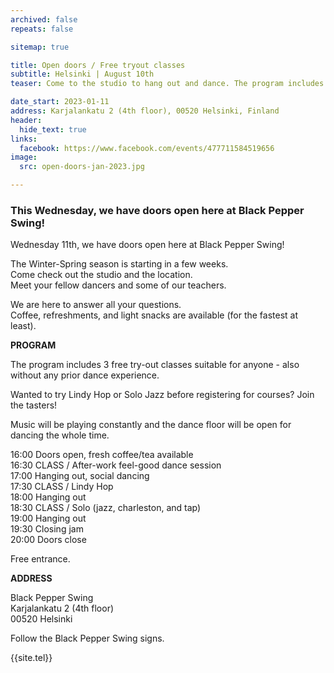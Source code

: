 ```yaml
---
archived: false
repeats: false

sitemap: true

title: Open doors / Free tryout classes
subtitle: Helsinki | August 10th
teaser: Come to the studio to hang out and dance. The program includes 3 free taster classes suitable for anyone - also without any prior dance experience.

date_start: 2023-01-11
address: Karjalankatu 2 (4th floor), 00520 Helsinki, Finland
header:
  hide_text: true
links:
  facebook: https://www.facebook.com/events/477711584519656
image:
  src: open-doors-jan-2023.jpg

---
```


### This Wednesday, we have doors open here at Black Pepper Swing!

Wednesday 11th,
we have doors open here at Black Pepper Swing!

The Winter-Spring season is starting in a few weeks.  
Come check out the studio and the location.  
Meet your fellow dancers and some of our teachers.  

We are here to answer all your questions.  
Coffee, refreshments, and light snacks are available (for the fastest at least).

**PROGRAM**

The program includes 3 free try-out classes suitable for anyone - also without any prior dance experience.

Wanted to try Lindy Hop or Solo Jazz before registering for courses? Join the tasters!

Music will be playing constantly and the dance floor will be open for dancing the whole time.

16:00 Doors open, fresh coffee/tea available  
16:30 CLASS / After-work feel-good dance session  
17:00 Hanging out, social dancing  
17:30 CLASS / Lindy Hop  
18:00 Hanging out  
18:30 CLASS / Solo (jazz, charleston, and tap)  
19:00 Hanging out  
19:30 Closing jam  
20:00 Doors close  

Free entrance.

**ADDRESS**

Black Pepper Swing  
Karjalankatu 2 (4th floor)  
00520 Helsinki  

Follow the Black Pepper Swing signs.

{{site.tel}}
